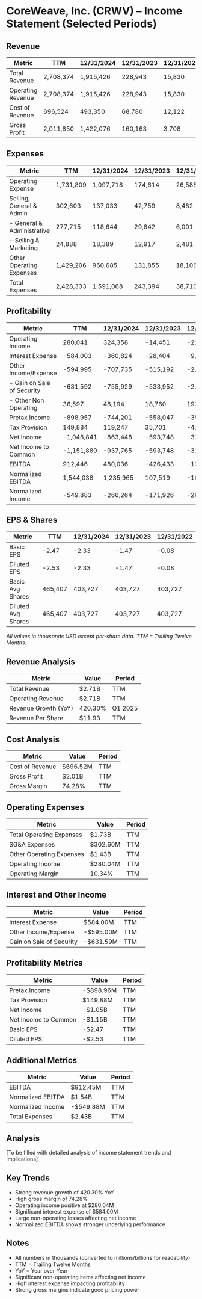 # CoreWeave, Inc. (CRWV) – Income Statement (Selected Periods)

## Revenue
| Metric                | TTM      | 12/31/2024 | 12/31/2023 | 12/31/2022 |
|-----------------------|----------|------------|------------|------------|
| Total Revenue         | 2,708,374| 1,915,426  | 228,943    | 15,830     |
| Operating Revenue     | 2,708,374| 1,915,426  | 228,943    | 15,830     |
| Cost of Revenue       | 696,524  | 493,350    | 68,780     | 12,122     |
| Gross Profit          | 2,011,850| 1,422,076  | 160,163    | 3,708      |

## Expenses
| Metric                        | TTM      | 12/31/2024 | 12/31/2023 | 12/31/2022 |
|-------------------------------|----------|------------|------------|------------|
| Operating Expense             | 1,731,809| 1,097,718  | 174,614    | 26,588     |
| Selling, General & Admin      | 302,603  | 137,033    | 42,759     | 8,482      |
|  - General & Administrative   | 277,715  | 118,644    | 29,842     | 6,001      |
|  - Selling & Marketing        | 24,888   | 18,389     | 12,917     | 2,481      |
| Other Operating Expenses      | 1,429,206| 960,685    | 131,855    | 18,106     |
| Total Expenses                | 2,428,333| 1,591,068  | 243,394    | 38,710     |

## Profitability
| Metric                        | TTM      | 12/31/2024 | 12/31/2023 | 12/31/2022 |
|-------------------------------|----------|------------|------------|------------|
| Operating Income              | 280,041  | 324,358    | -14,451    | -22,880    |
| Interest Expense              | -584,003 | -360,824   | -28,404    | -9,444     |
| Other Income/Expense          | -594,995 | -707,735   | -515,192   | -2,692     |
|  - Gain on Sale of Security   | -631,592 | -755,929   | -533,952   | -2,884     |
|  - Other Non Operating        | 36,597   | 48,194     | 18,760     | 192        |
| Pretax Income                 | -898,957 | -744,201   | -558,047   | -35,016    |
| Tax Provision                 | 149,884  | 119,247    | 35,701     | -4,150     |
| Net Income                    | -1,048,841| -863,448  | -593,748   | -31,055    |
| Net Income to Common          | -1,151,880| -937,765  | -593,748   | -31,055    |
| EBITDA                        | 912,446  | 480,036    | -426,433   | -13,877    |
| Normalized EBITDA             | 1,544,038| 1,235,965  | 107,519    | -10,993    |
| Normalized Income             | -549,883 | -266,264   | -171,926   | -28,324    |

## EPS & Shares
| Metric                        | TTM      | 12/31/2024 | 12/31/2023 | 12/31/2022 |
|-------------------------------|----------|------------|------------|------------|
| Basic EPS                     | -2.47    | -2.33      | -1.47      | -0.08      |
| Diluted EPS                   | -2.53    | -2.33      | -1.47      | -0.08      |
| Basic Avg Shares              | 465,407  | 403,727    | 403,727    | 403,727    |
| Diluted Avg Shares            | 465,407  | 403,727    | 403,727    | 403,727    |

*All values in thousands USD except per-share data. TTM = Trailing Twelve Months.*

## Revenue Analysis
| Metric                    | Value    | Period         |
|--------------------------|----------|---------------|
| Total Revenue            | $2.71B   | TTM            |
| Operating Revenue        | $2.71B   | TTM            |
| Revenue Growth (YoY)     | 420.30%  | Q1 2025        |
| Revenue Per Share        | $11.93   | TTM            |

## Cost Analysis
| Metric                    | Value    | Period         |
|--------------------------|----------|---------------|
| Cost of Revenue          | $696.52M | TTM            |
| Gross Profit             | $2.01B   | TTM            |
| Gross Margin             | 74.28%   | TTM            |

## Operating Expenses
| Metric                    | Value    | Period         |
|--------------------------|----------|---------------|
| Total Operating Expenses  | $1.73B   | TTM            |
| SG&A Expenses            | $302.60M | TTM            |
| Other Operating Expenses  | $1.43B   | TTM            |
| Operating Income         | $280.04M | TTM            |
| Operating Margin         | 10.34%   | TTM            |

## Interest and Other Income
| Metric                    | Value    | Period         |
|--------------------------|----------|---------------|
| Interest Expense         | $584.00M | TTM            |
| Other Income/Expense     | -$595.00M| TTM            |
| Gain on Sale of Security | -$631.59M| TTM            |

## Profitability Metrics
| Metric                    | Value    | Period         |
|--------------------------|----------|---------------|
| Pretax Income            | -$898.96M| TTM            |
| Tax Provision            | $149.88M | TTM            |
| Net Income              | -$1.05B  | TTM            |
| Net Income to Common     | -$1.15B  | TTM            |
| Basic EPS               | -$2.47   | TTM            |
| Diluted EPS             | -$2.53   | TTM            |

## Additional Metrics
| Metric                    | Value    | Period         |
|--------------------------|----------|---------------|
| EBITDA                   | $912.45M | TTM            |
| Normalized EBITDA        | $1.54B   | TTM            |
| Normalized Income        | -$549.88M| TTM            |
| Total Expenses           | $2.43B   | TTM            |

## Analysis
[To be filled with detailed analysis of income statement trends and implications]

## Key Trends
- Strong revenue growth of 420.30% YoY
- High gross margin of 74.28%
- Operating income positive at $280.04M
- Significant interest expense of $584.00M
- Large non-operating losses affecting net income
- Normalized EBITDA shows stronger underlying performance

## Notes
- All numbers in thousands (converted to millions/billions for readability)
- TTM = Trailing Twelve Months
- YoY = Year over Year
- Significant non-operating items affecting net income
- High interest expense impacting profitability
- Strong gross margins indicate good pricing power 